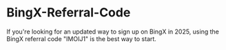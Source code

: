 # BingX-Referral-Code
If you're looking for an updated way to sign up on BingX in 2025, using the BingX referral code "IMOIJ1" is the best way to start. 
